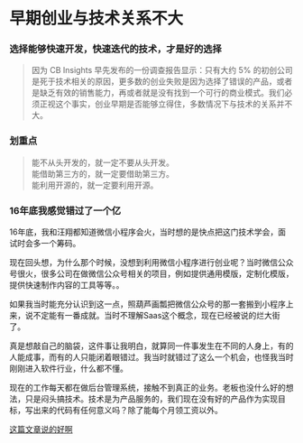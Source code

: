 # 早期创业与技术关系不大

### 选择能够快速开发，快速迭代的技术，才是好的选择

>因为 CB Insights 早先发布的一份调查报告显示：只有大约 5% 的初创公司是死于技术相关的原因，更多数的创业失败是因为选择了错误的产品，或者是缺乏有效的销售能力，再或者就是没有找到一个可行的商业模式。我们必须正视这个事实，创业早期是否能够立得住，多数情况下与技术的关系并不大。

### 划重点
>能不从头开发的，就一定不要从头开发。  
能借助第三方的，就一定要借助第三方。  
能利用开源的，就一定要利用开源。

### 16年底我感觉错过了一个亿

16年底，我和汪翔都知道微信小程序会火，当时想的是快点把这门技术学会，面试时会多一个筹码。  

现在回头想，为什么那个时候，没想到利用微信小程序进行创业呢？当时微信公众号很火，很多公司在做微信公众号相关的项目，例如提供通用模版，定制化模版，提供快速制作内容的工具等等。。  

如果我当时能充分认识到这一点，照葫芦画瓢把微信公众号的那一套搬到小程序上来，说不定能有一番成就。当时不理解Saas这个概念，现在已经被说的烂大街了。  

真是想敲自己的脑袋，这件事让我明白，就算同一件事发生在不同的人身上，有的人能成事，而有的人只能闭着眼错过。我当时就错过了这么一个机会，也怪我当时刚刚进入软件行业，什么都不懂。

现在的工作每天都在做后台管理系统，接触不到真正的业务。老板也没什么好的想法，只是闷头搞技术。技术是为产品服务的，我们现在没有好的产品作为实现目标，写出来的代码有任何意义吗？除了能每个月领工资以外。

[这篇文章说的好啊](https://mp.weixin.qq.com/s?__biz=MjM5NDkxMTgyNw==&mid=2653061606&idx=1&sn=1081a1b5039e7939219bf91d42fb9f60&chksm=bd56a2da8a212bcc0b43edeb1eec7f207bdb76e6ef34e2a5ff94549d4175260aca61a811f199&scene=21#wechat_redirect)